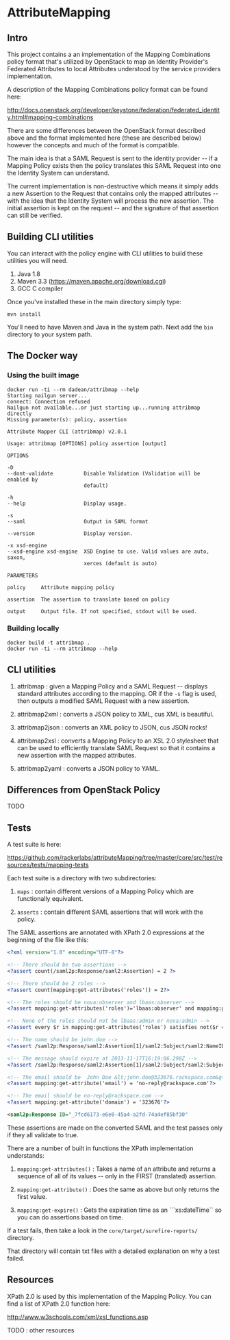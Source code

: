 # AttributeMapping

## Intro

This project contains a an implementation of the Mapping Combinations
policy format that's utilized by OpenStack to map an Identity
Provider's Federated Attributes to local Attributes understood by the
service providers implementation.

A description of the Mapping Combinations policy format can be found
here:

http://docs.openstack.org/developer/keystone/federation/federated_identity.html#mapping-combinations

There are some differences between the OpenStack format described
above and the format implemented here (these are described below)
however the concepts and much of the format is compatible.

The main idea is that a SAML Request is sent to the identity
provider -- if a Mapping Policy exists then the policy translates
this SAML Request into one the Identity System can understand.

The current implementation is non-destructive which means it simply
adds a new Assertion to the Request that contains only the mapped
attributes -- with the idea that the Identity System will process the
new assertion.  The initial assertion is kept on the request -- and
the signature of that assertion can still be verified.

## Building CLI utilities

You can interact with the policy engine with CLI utilities to build
these utilities you will need.

1. Java 1.8
2. Maven 3.3 (https://maven.apache.org/download.cgi)
3. GCC C compiler

Once you've installed these in the main directory simply type:

````shell
mvn install
````

You'll need to have Maven and Java in the system path.  Next add the
```bin``` directory to your system path. 

## The Docker way

### Using the built image

````shell
docker run -ti --rm dadean/attribmap --help
Starting nailgun server...
connect: Connection refused
Nailgun not available...or just starting up...running attribmap directly
Missing parameter(s): policy, assertion

Attribute Mapper CLI (attribmap) v2.0.1

Usage: attribmap [OPTIONS] policy assertion [output]

OPTIONS

-D
--dont-validate          Disable Validation (Validation will be enabled by
                         default)

-h
--help                   Display usage.

-s
--saml                   Output in SAML format

--version                Display version.

-x xsd-engine
--xsd-engine xsd-engine  XSD Engine to use. Valid values are auto, saxon,
                         xerces (default is auto)

PARAMETERS

policy     Attribute mapping policy

assertion  The assertion to translate based on policy

output     Output file. If not specified, stdout will be used.
````

### Building locally

````shell
docker build -t attribmap .
docker run -ti --rm attribmap --help
````

## CLI utilities

1. attribmap : given a Mapping Policy and a SAML Request -- displays
standard attributes according to the mapping.  OR if the ```-s```
flag is used, then outputs a modified SAML Request with a new assertion.

1. attribmap2xml : converts a JSON policy to XML, cus XML is
beautiful.

1. attribmap2json : converts an XML policy to JSON, cus JSON rocks!

1. attribmap2xsl : converts a Mapping Policy to an XSL 2.0 stylesheet
that can be used to efficiently translate SAML Request so that it
contains a new assertion with the mapped attributes.

1. attribmap2yaml : converts a JSON policy to YAML.

## Differences from OpenStack Policy

TODO

## Tests

A test suite is here:

https://github.com/rackerlabs/attributeMapping/tree/master/core/src/test/resources/tests/mapping-tests

Each test suite is a directory with two subdirectories:

1. ```maps``` : contain different versions of a Mapping Policy which
are functionally equivalent.

2. ```asserts``` : contain different SAML assertions that will work
with the policy.

The SAML assertions are annotated with XPath 2.0 expressions at the
beginning of the file like this:

````xml
<?xml version="1.0" encoding="UTF-8"?>

<!-- There should be two assertions -->
<?assert count(/saml2p:Response/saml2:Assertion) = 2 ?>

<!-- There should be 2 roles -->
<?assert count(mapping:get-attributes('roles')) = 2?>

<!-- The roles should be nova:observer and lbaas:observer -->
<?assert mapping:get-attributes('roles')='lbaas:observer' and mapping:get-attributes('roles')='nova:observer' ?>

<!-- None of the roles should not be lbaas:admin or nova:admin -->
<?assert every $r in mapping:get-attributes('roles') satisfies not($r = ('lbaas:admin', 'nova:admin'))?>

<!-- The name should be john.doe -->
<?assert /saml2p:Response/saml2:Assertion[1]/saml2:Subject/saml2:NameID = 'john.doe'?>

<!-- The message should expire at 2013-11-17T16:19:06.298Z -->
<?assert /saml2p:Response/saml2:Assertion[1]/saml2:Subject/saml2:SubjectConfirmation/saml2:SubjectConfirmationData/@NotOnOrAfter = '2013-11-17T16:19:06.298Z'?>

<!-- The email should be  John Doe &lt;john.doe@323676.rackspace.com&gt; -->
<?assert mapping:get-attribute('email') = 'no-reply@rackspace.com'?>

<!-- The email should be no-reply@rackspace.com -->
<?assert mapping:get-attribute('domain') = '323676'?>

<saml2p:Response ID="_7fcd6173-e6e0-45a4-a2fd-74a4ef85bf30" 
````

These assertions are made on the converted SAML and the test passes
only if they all validate to true.

There are a number of built in functions the XPath implementation
understands:

1. ```mapping:get-attributes()```  : Takes a name of an attribute and
returns a sequence of all of its values -- only in the FIRST
(translated) assertion.

1. ```mapping:get-attribute()```  : Does the same as above but only
returns the first value.

1. ```mapping:get-expire()``` : Gets the expiration time as an
```xs:dateTime`` so you can do assertions based on time. 

If a test fails, then take a look in the
```core/target/surefire-reports/``` directory.

That directory will contain txt files with a detailed explanation on
why a test failed.

## Resources

XPath 2.0 is used by this implementation of the Mapping Policy. You
can find a list of XPath 2.0 function here:

http://www.w3schools.com/xml/xsl_functions.asp

TODO : other resources


